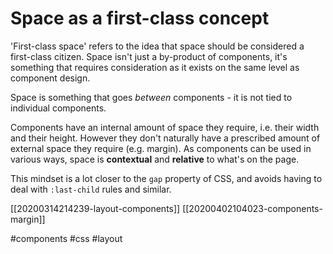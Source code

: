 # Space as a first-class concept

'First-class space' refers to the idea that space should be considered a first-class citizen. Space isn't just a by-product of components, it's something that requires consideration as it exists on the same level as component design.

Space is something that goes _between_ components - it is not tied to individual components.

Components have an internal amount of space they require, i.e. their width and their height. However they don't naturally have a prescribed amount of external space they require (e.g. margin). As components can be used in various ways, space is **contextual** and **relative** to what's on the page.

This mindset is a lot closer to the `gap` property of CSS, and avoids having to deal with `:last-child` rules and similar.

[[20200314214239-layout-components]]
[[20200402104023-components-margin]]

#components
#css
#layout